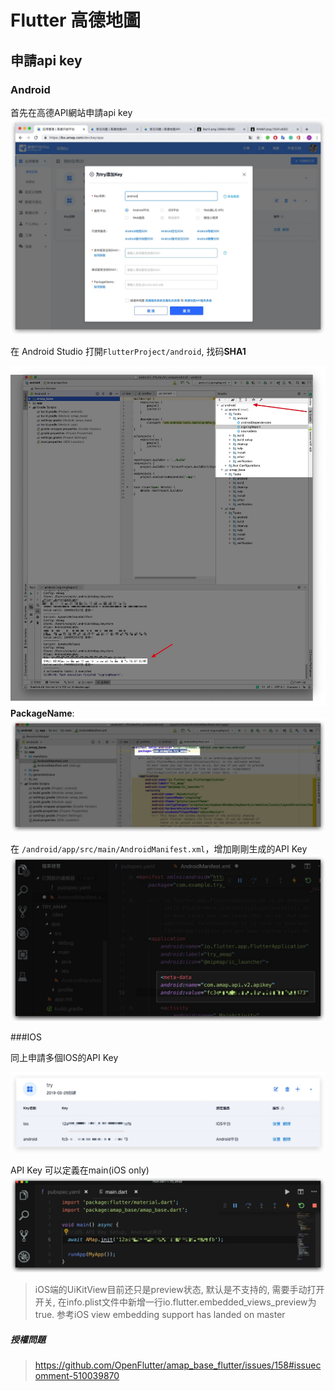 # Flutter 高德地圖


## 申請api key

### Android

首先在高德API網站申請api key
![](./media/15592174970756/15594451132051.jpg)

在 Android Studio 打開`FlutterProject/android`, 找码**SHA1**

![](./media/15592174970756/15594452868129.jpg)
**PackageName**: 
![](./media/15592174970756/15594454163587.jpg)

在 `/android/app/src/main/AndroidManifest.xml`，增加剛剛生成的API Key
![](./media/15592174970756/15594459253965.jpg)

###IOS

同上申請多個IOS的API Key

![](./media/15592174970756/15594486201013.jpg)

API Key 可以定義在main(iOS only)
![](./media/15592174970756/15594487138623.jpg)


>iOS端的UiKitView目前还只是preview状态, 默认是不支持的, 需要手动打开开关, 在info.plist文件中新增一行io.flutter.embedded_views_preview为true. 参考iOS view embedding support has landed on master


##### 授權問題
> https://github.com/OpenFlutter/amap_base_flutter/issues/158#issuecomment-510039870